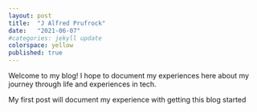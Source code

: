 ```yaml
---
layout: post
title:  "J Alfred Prufrock"
date:   "2021-06-07" 
#categories: jekyll update
colorspace: yellow
published: true
---
```


Welcome to my blog! I hope to document my experiences here about my journey through life and experiences in tech. 

My first post will document my experience with getting this blog started